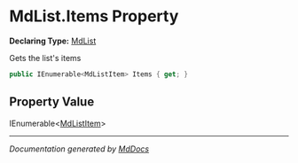 ﻿# MdList.Items Property

**Declaring Type:** [MdList](../index.md)

Gets the list's items

```csharp
public IEnumerable<MdListItem> Items { get; }
```

## Property Value

IEnumerable\<[MdListItem](../../MdListItem/index.md)\>

___

*Documentation generated by [MdDocs](https://github.com/ap0llo/mddocs)*
